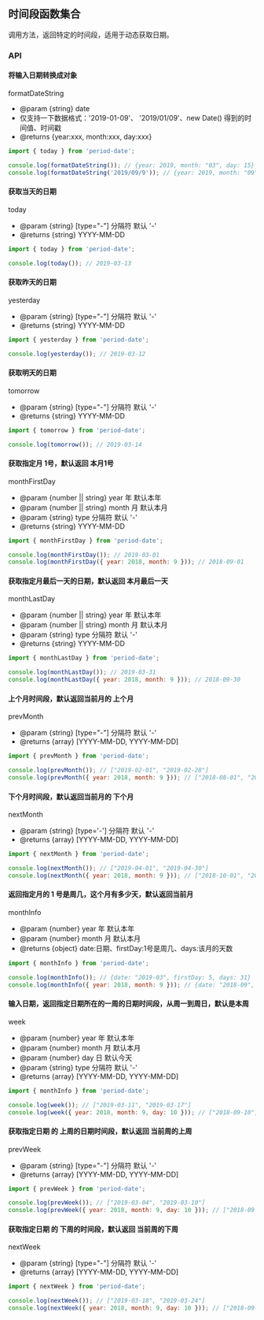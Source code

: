 ## 时间段函数集合

调用方法，返回特定的时间段，适用于动态获取日期。

### API

#### 将输入日期转换成对象

formatDateString

* @param {string} date 
* 仅支持一下数据格式：'2019-01-09'、 '2019/01/09'、new Date() 得到的时间值、时间戳
* @returns {year:xxx, month:xxx, day:xxx}

```js
import { today } from 'period-date';

console.log(formatDateString()); // {year: 2019, month: "03", day: 15}
console.log(formatDateString('2019/09/9')); // {year: 2019, month: "09", day: "09"}
```

#### 获取当天的日期

today

* @param {string} [type="-"] 分隔符 默认 '-'
* @returns {string} YYYY-MM-DD

```js
import { today } from 'period-date';

console.log(today()); // 2019-03-13
```

#### 获取昨天的日期

yesterday

* @param {string} [type="-"] 分隔符 默认 '-'
* @returns {string} YYYY-MM-DD

```js
import { yesterday } from 'period-date';

console.log(yesterday()); // 2019-03-12
```

#### 获取明天的日期

tomorrow

* @param {string} [type="-"] 分隔符 默认 '-'
* @returns {string} YYYY-MM-DD

```js
import { tomorrow } from 'period-date';

console.log(tomorrow()); // 2019-03-14
```

#### 获取指定月 1号，默认返回 本月1号

monthFirstDay

* @param {number || string} year   年 默认本年
* @param {number || string} month  月 默认本月
* @param {string} type  分隔符 默认 '-'
* @returns {string} YYYY-MM-DD

```js
import { monthFirstDay } from 'period-date';

console.log(monthFirstDay()); // 2019-03-01
console.log(monthFirstDay({ year: 2018, month: 9 })); // 2018-09-01
```

#### 获取指定月最后一天的日期，默认返回 本月最后一天

monthLastDay

* @param {number || string} year   年 默认本年
* @param {number || string} month  月 默认本月
* @param {string} type  分隔符 默认 '-'
* @returns {string} YYYY-MM-DD

```js
import { monthLastDay } from 'period-date';

console.log(monthLastDay()); // 2019-03-31
console.log(monthLastDay({ year: 2018, month: 9 })); // 2018-09-30
```

#### 上个月时间段，默认返回当前月的 上个月

prevMonth

* @param {string} [type="-"] 分隔符 默认 '-'
* @returns {array} [YYYY-MM-DD, YYYY-MM-DD]

```js
import { prevMonth } from 'period-date';

console.log(prevMonth()); // ["2019-02-01", "2019-02-28"]
console.log(prevMonth({ year: 2018, month: 9 })); // ["2018-08-01", "2018-08-31"]
```

#### 下个月时间段，默认返回当前月的 下个月

nextMonth

* @param {string} [type='-'] 分隔符 默认 '-'
* @returns {array} [YYYY-MM-DD, YYYY-MM-DD]

```js
import { nextMonth } from 'period-date';

console.log(nextMonth()); // ["2019-04-01", "2019-04-30"]
console.log(nextMonth({ year: 2018, month: 9 })); // ["2018-10-01", "2018-10-31"]
```

#### 返回指定月的 1 号是周几，这个月有多少天，默认返回当前月

monthInfo

* @param {number} year   年 默认本年
* @param {number} month  月 默认本月
* @returns {object} date:日期、firstDay:1号是周几、days:该月的天数

```js
import { monthInfo } from 'period-date';

console.log(monthInfo()); // {date: "2019-03", firstDay: 5, days: 31}
console.log(monthInfo({ year: 2018, month: 9 })); // {date: "2018-09", firstDay: 6, days: 30}
```

#### 输入日期，返回指定日期所在的一周的日期时间段，从周一到周日，默认是本周

week

* @param {number} year   年 默认本年
* @param {number} month  月 默认本月
* @param {number} day    日 默认今天
* @param {string} type  分隔符 默认 '-'
* @returns {array} [YYYY-MM-DD, YYYY-MM-DD]

```js
import { monthInfo } from 'period-date';

console.log(week()); // ["2019-03-11", "2019-03-17"]
console.log(week({ year: 2018, month: 9, day: 10 })); // ["2018-09-10", "2018-09-16"]
```

#### 获取指定日期 的 上周的日期时间段，默认返回 当前周的上周

prevWeek

* @param {string} [type="-"] 分隔符 默认 '-'
* @returns {array} [YYYY-MM-DD, YYYY-MM-DD]

```js
import { prevWeek } from 'period-date';

console.log(prevWeek()); // ["2019-03-04", "2019-03-10"]
console.log(prevWeek({ year: 2018, month: 9, day: 10 })); // ["2018-09-03", "2018-09-09"]
```

#### 获取指定日期 的 下周的时间段，默认返回 当前周的下周

nextWeek

* @param {string} [type="-"] 分隔符 默认 '-'
* @returns {array} [YYYY-MM-DD, YYYY-MM-DD]

```js
import { nextWeek } from 'period-date';

console.log(nextWeek()); // ["2019-03-18", "2019-03-24"]
console.log(nextWeek({ year: 2018, month: 9, day: 10 })); // ["2018-09-17", "2018-09-23"]
```


